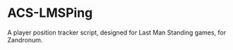# ACS-LMSPing
A player position tracker script, designed for Last Man Standing games, for Zandronum.
